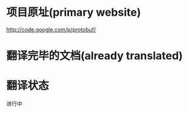 # 项目原址(primary website) #

http://code.google.com/p/protobuf/


# 翻译完毕的文档(already translated) #



# 翻译状态 #

进行中